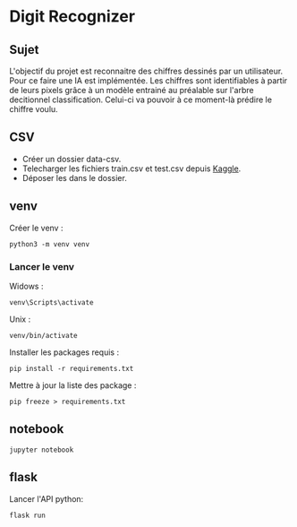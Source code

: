 # Digit Recognizer

## Sujet
L'objectif du projet est reconnaitre des chiffres dessinés par un utilisateur. Pour ce faire une IA est implémentée. Les chiffres sont identifiables à partir de leurs pixels grâce à un modèle entrainé au préalable sur l'arbre decitionnel classification. Celui-ci va pouvoir à ce moment-là prédire le chiffre voulu.


## CSV

- Créer un dossier data-csv.
- Telecharger les fichiers train.csv et test.csv depuis [Kaggle](https://www.kaggle.com/c/digit-recognizer/data).
- Déposer les dans le dossier.


## venv

Créer le venv : <br/>
    
    python3 -m venv venv

### Lancer le venv

Widows : 

    venv\Scripts\activate

Unix : 

    venv/bin/activate

Installer les packages requis : <br/>

    pip install -r requirements.txt

Mettre à jour la liste des package : <br/>


    pip freeze > requirements.txt


## notebook

    jupyter notebook


## flask

Lancer l'API python: <br/>

    flask run

